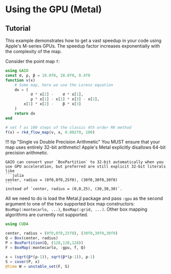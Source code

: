 # Using the GPU (Metal)

## Tutorial

This example demonstrates how to get a vast speedup in your code using Apple's M-series GPUs. The speedup factor increases exponentially with the complexity of the map.

Consider the point map `f`:
```julia
using GAIO
const σ, ρ, β = 10.0f0, 28.0f0, 0.4f0
function v(x)
    # Some map, here we use the Lorenz equation
    dx = (
           σ * x[2] -    σ * x[1],
           ρ * x[1] - x[1] * x[3] - x[2],
        x[1] * x[2] -    β * x[3]
    )
    return dx
end

# set f as 100 steps of the classic 4th order RK method
f(x) = rk4_flow_map(v, x, 0.002f0, 100)
```

!!! tip "Single vs Double Precision Arithmetic"
    You MUST ensure that your map uses entirely 32-bit arithmetic! Apple's Metal explicitly disallows 64-bit precision arithmetic. 

    GAIO can convert your `BoxPartition` to 32-bit automatically when you use GPU acceleration, but preferred are still explicit 32-bit literals like
    ```julia
    center, radius = (0f0,0f0,25f0), (30f0,30f0,30f0)
    ```
    instead of `center, radius = (0,0,25), (30,30,30)`. 

All we need to do is load the Metal.jl package and pass `:gpu` as the second argument to one of the two supported box map constructors: `BoxMap(:montecarlo, ...)`, `BoxMap(:grid, ...)`. Other box mapping algorithms are currently not supported. 
```julia
using CUDA

center, radius = (0f0,0f0,25f0), (30f0,30f0,30f0)
Q = Box(center, radius)
P = BoxPartition(Q, (128,128,128))
F = BoxMap(:montecarlo, :gpu, f, Q)

x = (sqrt(β*(ρ-1)), sqrt(β*(ρ-1)), ρ-1)
S = cover(P, x)
@time W = unstable_set(F, S)
```
